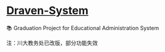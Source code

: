 # [Draven-System](http://draven-system.xhuyq.me/draven/)

📚 Graduation Project for Educational Administration System

注：川大教务处已改版，部分功能失效

